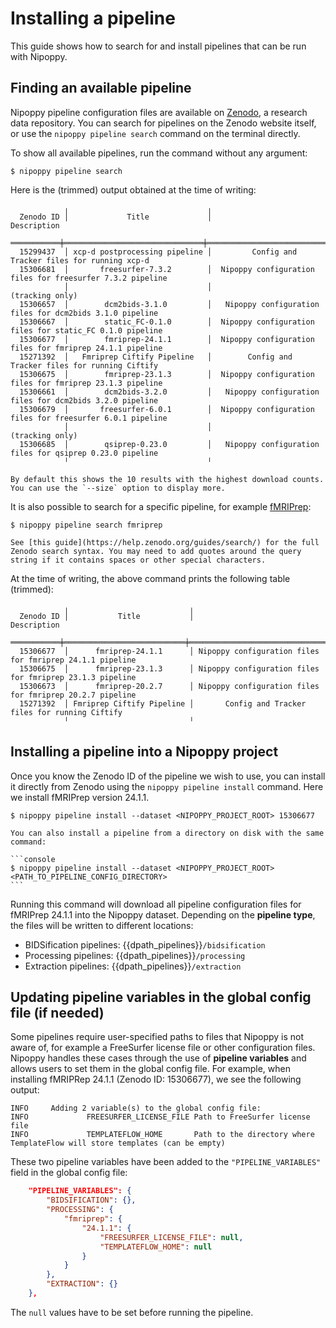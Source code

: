 # Installing a pipeline

This guide shows how to search for and install pipelines that can be run with Nipoppy.

## Finding an available pipeline

Nipoppy pipeline configuration files are available on [Zenodo](https://zenodo.org/search?q=metadata.subjects.subject%253A%22Nipoppy%22), a research data repository. You can search for pipelines on the Zenodo website itself, or use the `nipoppy pipeline search` command on the terminal directly.

To show all available pipelines, run the command without any argument:

```console
$ nipoppy pipeline search
```

Here is the (trimmed) output obtained at the time of writing:

<!-- TODO auto-generate this table when building docs? -->

```
            ╷                               ╷
  Zenodo ID │             Title             │                         Description
 ═══════════╪═══════════════════════════════╪═════════════════════════════════════════════════════════════
  15299437  │ xcp-d postprocessing pipeline │         Config and Tracker files for running xcp-d
  15306681  │       freesurfer-7.3.2        │  Nipoppy configuration files for freesurfer 7.3.2 pipeline
            │                               │                       (tracking only)
  15306657  │        dcm2bids-3.1.0         │   Nipoppy configuration files for dcm2bids 3.1.0 pipeline
  15306667  │        static_FC-0.1.0        │  Nipoppy configuration files for static_FC 0.1.0 pipeline
  15306677  │        fmriprep-24.1.1        │  Nipoppy configuration files for fmriprep 24.1.1 pipeline
  15271392  │   Fmriprep Ciftify Pipeline   │        Config and Tracker files for running Ciftify
  15306675  │        fmriprep-23.1.3        │  Nipoppy configuration files for fmriprep 23.1.3 pipeline
  15306661  │        dcm2bids-3.2.0         │   Nipoppy configuration files for dcm2bids 3.2.0 pipeline
  15306679  │       freesurfer-6.0.1        │  Nipoppy configuration files for freesurfer 6.0.1 pipeline
            │                               │                       (tracking only)
  15306685  │        qsiprep-0.23.0         │   Nipoppy configuration files for qsiprep 0.23.0 pipeline
            ╵                               ╵
```

```{tip}
By default this shows the 10 results with the highest download counts. You can use the `--size` option to display more.
```

It is also possible to search for a specific pipeline, for example [fMRIPrep](https://fmriprep.org):

```console
$ nipoppy pipeline search fmriprep
```

```{tip}
See [this guide](https://help.zenodo.org/guides/search/) for the full Zenodo search syntax. You may need to add quotes around the query string if it contains spaces or other special characters.
```

At the time of writing, the above command prints the following table (trimmed):

```
            ╷                           ╷
  Zenodo ID │           Title           │                       Description
 ═══════════╪═══════════════════════════╪══════════════════════════════════════════════════════════
  15306677  │      fmriprep-24.1.1      │ Nipoppy configuration files for fmriprep 24.1.1 pipeline
  15306675  │      fmriprep-23.1.3      │ Nipoppy configuration files for fmriprep 23.1.3 pipeline
  15306673  │      fmriprep-20.2.7      │ Nipoppy configuration files for fmriprep 20.2.7 pipeline
  15271392  │ Fmriprep Ciftify Pipeline │       Config and Tracker files for running Ciftify
            ╵                           ╵
```

## Installing a pipeline into a Nipoppy project

Once you know the Zenodo ID of the pipeline we wish to use, you can install it directly from Zenodo using the `nipoppy pipeline install` command. Here we install fMRIPrep version 24.1.1.

```console
$ nipoppy pipeline install --dataset <NIPOPPY_PROJECT_ROOT> 15306677
```

````{tip}
You can also install a pipeline from a directory on disk with the same command:

```console
$ nipoppy pipeline install --dataset <NIPOPPY_PROJECT_ROOT> <PATH_TO_PIPELINE_CONFIG_DIRECTORY>
```
````


Running this command will download all pipeline configuration files for fMRIPrep 24.1.1 into the Nipoppy dataset. Depending on the **pipeline type**, the files will be written to different locations:
- BIDSification pipelines: {{dpath_pipelines}}`/bidsification`
- Processing pipelines: {{dpath_pipelines}}`/processing`
- Extraction pipelines: {{dpath_pipelines}}`/extraction`

<!-- TODO "see this page for the difference between these pipeline types" -->

## Updating pipeline variables in the global config file (if needed)

Some pipelines require user-specified paths to files that Nipoppy is not aware of, for example a FreeSurfer license file or other configuration files. Nipoppy handles these cases through the use of **pipeline variables** and allows users to set them in the global config file. For example, when installing fMRIPRep 24.1.1 (Zenodo ID: 15306677), we see the following output:

```
INFO     Adding 2 variable(s) to the global config file:
INFO             FREESURFER_LICENSE_FILE Path to FreeSurfer license file
INFO             TEMPLATEFLOW_HOME       Path to the directory where TemplateFlow will store templates (can be empty)
```

These two pipeline variables have been added to the `"PIPELINE_VARIABLES"` field in the global config file:

```json
    "PIPELINE_VARIABLES": {
        "BIDSIFICATION": {},
        "PROCESSING": {
            "fmriprep": {
                "24.1.1": {
                    "FREESURFER_LICENSE_FILE": null,
                    "TEMPLATEFLOW_HOME": null
                }
            }
        },
        "EXTRACTION": {}
    },
```

The `null` values have to be set before running the pipeline.
